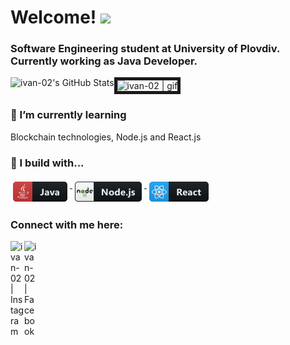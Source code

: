 

# Welcome! <img src="https://user-images.githubusercontent.com/1303154/88677602-1635ba80-d120-11ea-84d8-d263ba5fc3c0.gif" width="30px"> 
### Software Engineering student at University of Plovdiv. Currently working as Java Developer.
<img align="left" alt="ivan-02's GitHub Stats" src="https://github-readme-stats.vercel.app/api?username=ivan-02&count_private=true&theme=tokyonight&hide=prs&show_icons=true" />
<img aling="left" alt="ivan-02 | gif" width="220px" border="5" src="https://media.giphy.com/media/zhYSVCirREeIZtONCI/giphy.gif" />

### 🌱 I’m currently learning
Blockchain technologies, Node.js and React.js

### 🚧 I build with...

<p>
  <a href="#">
    <img src="/png/dev/languages/java.png" alt="java" style="vertical-align:top; margin:4px">
  </a>

 <a href="#">
    <img src="/png/dev/frameworks/nodejs.png" alt="node" style="vertical-align:top; margin:4px">
  </a>

  <a href="#">
    <img src="/png/dev/frameworks/react.png" alt="react" style="vertical-align:top; margin:4px">
  </a>

### Connect with me here:
[<img align="left" alt="ivan-02 | Instagram" width="22px" src="https://assets.stickpng.com/images/580b57fcd9996e24bc43c521.png" />][instagram]
[<img align="left" alt="ivan-02 | Facebook" width="22px" src="https://upload.wikimedia.org/wikipedia/commons/thumb/0/05/Facebook_Logo_%282019%29.png/1024px-Facebook_Logo_%282019%29.png" />][facebook]


[facebook]: https://www.facebook.com/profile.php?id=100004102871347
[instagram]: https://instagram.com/ivanoww.i
